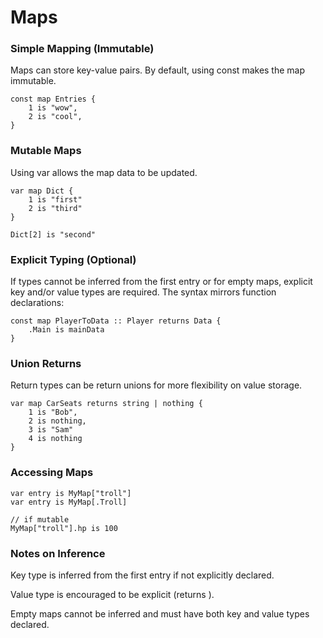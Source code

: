 # Maps

### Simple Mapping (Immutable)

Maps can store key-value pairs. By default, using const makes the map immutable.

```doxa
const map Entries {
    1 is "wow",
    2 is "cool",
}
```

### Mutable Maps

Using var allows the map data to be updated.

```doxa
var map Dict {
    1 is "first"
    2 is "third"
}

Dict[2] is "second"
```

### Explicit Typing (Optional)

If types cannot be inferred from the first entry or for empty maps, explicit key and/or value types are required. The syntax mirrors function declarations:

```doxa
const map PlayerToData :: Player returns Data {
    .Main is mainData
}
```

### Union Returns

Return types can be return unions for more flexibility on value storage.

```doxa
var map CarSeats returns string | nothing {
    1 is "Bob",
    2 is nothing,
    3 is "Sam"
    4 is nothing
}
```

### Accessing Maps

```doxa
var entry is MyMap["troll"]
var entry is MyMap[.Troll]

// if mutable
MyMap["troll"].hp is 100
```

### Notes on Inference

Key type is inferred from the first entry if not explicitly declared.

Value type is encouraged to be explicit (returns <ValueType>).

Empty maps cannot be inferred and must have both key and value types declared.
